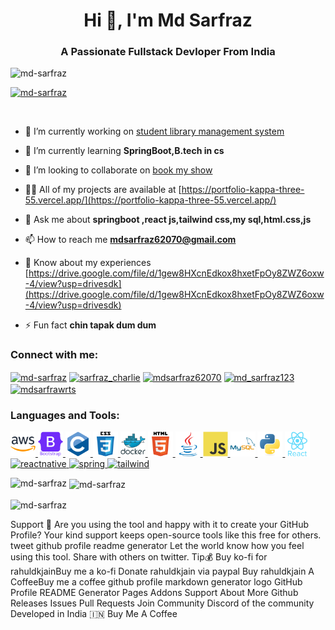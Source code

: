 
<h1 align="center">Hi 👋, I'm Md Sarfraz</h1>
<h3 align="center">A Passionate Fullstack Devloper From India</h3>

<p align="left"> <img src="https://komarev.com/ghpvc/?username=md-sarfraz&label=Profile%20views&color=0e75b6&style=flat" alt="md-sarfraz" /> </p>

<p align="left"> <a href="https://github.com/ryo-ma/github-profile-trophy"><img src="https://github-profile-trophy.vercel.app/?username=md-sarfraz" alt="md-sarfraz" /></a> </p>

<p align="left"> <a href="https://twitter.com/" target="blank"><img src="https://img.shields.io/twitter/follow/?logo=twitter&style=for-the-badge" alt="" /></a> </p>

- 🔭 I’m currently working on [student library management system](https://github.com/Md-sarfraz/student-library-management-backend)

- 🌱 I’m currently learning **SpringBoot,B.tech in cs**

- 👯 I’m looking to collaborate on [book my show](https://movie-ticket-booking-tau-five.vercel.app/)

- 👨‍💻 All of my projects are available at [https://portfolio-kappa-three-55.vercel.app/](https://portfolio-kappa-three-55.vercel.app/)

- 💬 Ask me about **springboot ,react js,tailwind css,my sql,html.css,js**

- 📫 How to reach me **mdsarfraz62070@gmail.com**

- 📄 Know about my experiences [https://drive.google.com/file/d/1gew8HXcnEdkox8hxetFpOy8ZWZ6oxw-4/view?usp=drivesdk](https://drive.google.com/file/d/1gew8HXcnEdkox8hxetFpOy8ZWZ6oxw-4/view?usp=drivesdk)

- ⚡ Fun fact **chin tapak dum dum**

<h3 align="left">Connect with me:</h3>
<p align="left">
<a href="https://linkedin.com/in/md-sarfraz" target="blank"><img align="center" src="https://raw.githubusercontent.com/rahuldkjain/github-profile-readme-generator/master/src/images/icons/Social/linked-in-alt.svg" alt="md-sarfraz" height="30" width="40" /></a>
<a href="https://instagram.com/sarfraz_charlie" target="blank"><img align="center" src="https://raw.githubusercontent.com/rahuldkjain/github-profile-readme-generator/master/src/images/icons/Social/instagram.svg" alt="sarfraz_charlie" height="30" width="40" /></a>
<a href="https://www.hackerrank.com/mdsarfraz62070" target="blank"><img align="center" src="https://raw.githubusercontent.com/rahuldkjain/github-profile-readme-generator/master/src/images/icons/Social/hackerrank.svg" alt="mdsarfraz62070" height="30" width="40" /></a>
<a href="https://www.leetcode.com/md_sarfraz123" target="blank"><img align="center" src="https://raw.githubusercontent.com/rahuldkjain/github-profile-readme-generator/master/src/images/icons/Social/leet-code.svg" alt="md_sarfraz123" height="30" width="40" /></a>
<a href="https://auth.geeksforgeeks.org/user/mdsarfrawrts" target="blank"><img align="center" src="https://raw.githubusercontent.com/rahuldkjain/github-profile-readme-generator/master/src/images/icons/Social/geeks-for-geeks.svg" alt="mdsarfrawrts" height="30" width="40" /></a>
</p>

<h3 align="left">Languages and Tools:</h3>
<p align="left"> <a href="https://aws.amazon.com" target="_blank" rel="noreferrer"> <img src="https://raw.githubusercontent.com/devicons/devicon/master/icons/amazonwebservices/amazonwebservices-original-wordmark.svg" alt="aws" width="40" height="40"/> </a> <a href="https://getbootstrap.com" target="_blank" rel="noreferrer"> <img src="https://raw.githubusercontent.com/devicons/devicon/master/icons/bootstrap/bootstrap-plain-wordmark.svg" alt="bootstrap" width="40" height="40"/> </a> <a href="https://www.cprogramming.com/" target="_blank" rel="noreferrer"> <img src="https://raw.githubusercontent.com/devicons/devicon/master/icons/c/c-original.svg" alt="c" width="40" height="40"/> </a> <a href="https://www.w3schools.com/css/" target="_blank" rel="noreferrer"> <img src="https://raw.githubusercontent.com/devicons/devicon/master/icons/css3/css3-original-wordmark.svg" alt="css3" width="40" height="40"/> </a> <a href="https://www.docker.com/" target="_blank" rel="noreferrer"> <img src="https://raw.githubusercontent.com/devicons/devicon/master/icons/docker/docker-original-wordmark.svg" alt="docker" width="40" height="40"/> </a> <a href="https://www.w3.org/html/" target="_blank" rel="noreferrer"> <img src="https://raw.githubusercontent.com/devicons/devicon/master/icons/html5/html5-original-wordmark.svg" alt="html5" width="40" height="40"/> </a> <a href="https://www.java.com" target="_blank" rel="noreferrer"> <img src="https://raw.githubusercontent.com/devicons/devicon/master/icons/java/java-original.svg" alt="java" width="40" height="40"/> </a> <a href="https://developer.mozilla.org/en-US/docs/Web/JavaScript" target="_blank" rel="noreferrer"> <img src="https://raw.githubusercontent.com/devicons/devicon/master/icons/javascript/javascript-original.svg" alt="javascript" width="40" height="40"/> </a> <a href="https://www.mysql.com/" target="_blank" rel="noreferrer"> <img src="https://raw.githubusercontent.com/devicons/devicon/master/icons/mysql/mysql-original-wordmark.svg" alt="mysql" width="40" height="40"/> </a> <a href="https://www.python.org" target="_blank" rel="noreferrer"> <img src="https://raw.githubusercontent.com/devicons/devicon/master/icons/python/python-original.svg" alt="python" width="40" height="40"/> </a> <a href="https://reactjs.org/" target="_blank" rel="noreferrer"> <img src="https://raw.githubusercontent.com/devicons/devicon/master/icons/react/react-original-wordmark.svg" alt="react" width="40" height="40"/> </a> <a href="https://reactnative.dev/" target="_blank" rel="noreferrer"> <img src="https://reactnative.dev/img/header_logo.svg" alt="reactnative" width="40" height="40"/> </a> <a href="https://spring.io/" target="_blank" rel="noreferrer"> <img src="https://www.vectorlogo.zone/logos/springio/springio-icon.svg" alt="spring" width="40" height="40"/> </a> <a href="https://tailwindcss.com/" target="_blank" rel="noreferrer"> <img src="https://www.vectorlogo.zone/logos/tailwindcss/tailwindcss-icon.svg" alt="tailwind" width="40" height="40"/> </a> </p>

<p><img align="left" src="https://github-readme-stats.vercel.app/api/top-langs?username=md-sarfraz&show_icons=true&locale=en&layout=compact" alt="md-sarfraz" /></p>

<p>&nbsp;<img align="center" src="https://github-readme-stats.vercel.app/api?username=md-sarfraz&show_icons=true&locale=en" alt="md-sarfraz" /></p>

<p><img align="center" src="https://github-readme-streak-stats.herokuapp.com/?user=md-sarfraz&" alt="md-sarfraz" /></p>

Support 🙏
Are you using the tool and happy with it to create your GitHub Profile?
Your kind support keeps open-source tools like this free for others.
tweet github profile readme generator
Let the world know how you feel using this tool. Share with others on twitter.
Tip💰
Buy ko-fi for rahuldkjainBuy me a ko-fi
Donate rahuldkjain via paypal
Buy rahuldkjain A CoffeeBuy me a coffee
github profile markdown generator logo
GitHub Profile README Generator
Pages
Addons
Support
About
More
Github
Releases
Issues
Pull Requests
Join Community
Discord of the community
Developed in India 🇮🇳
Buy Me A Coffee
